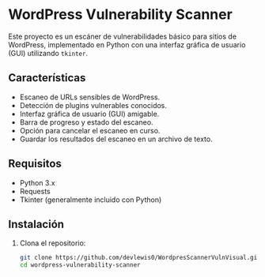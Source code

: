 # WordPress Vulnerability Scanner

Este proyecto es un escáner de vulnerabilidades básico para sitios de WordPress, implementado en Python con una interfaz gráfica de usuario (GUI) utilizando `tkinter`.

## Características

- Escaneo de URLs sensibles de WordPress.
- Detección de plugins vulnerables conocidos.
- Interfaz gráfica de usuario (GUI) amigable.
- Barra de progreso y estado del escaneo.
- Opción para cancelar el escaneo en curso.
- Guardar los resultados del escaneo en un archivo de texto.

## Requisitos

- Python 3.x
- Requests
- Tkinter (generalmente incluido con Python)

## Instalación

1. Clona el repositorio:
   ```bash
   git clone https://github.com/devlewis0/WordpresScannerVulnVisual.git
   cd wordpress-vulnerability-scanner
